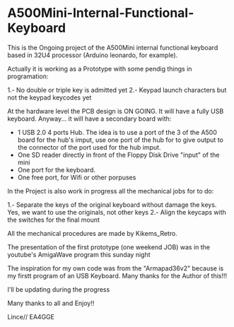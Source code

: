 # A500Mini-Internal-Functional-Keyboard
This is the Ongoing project of the A500Mini internal functional keyboard based in 32U4 processor (Arduino leonardo, for example).


Actually it is working as a Prototype with some pendig things in programation:

1.- No double or triple key is admitted yet 
2.- Keypad launch characters but not the keypad keycodes yet

At the hardware level the PCB design is ON GOING. It will have a fully USB keyboard. Anyway... it will have a secondary board with:

- 1 USB 2.0 4 ports Hub. The idea is to use a port of the 3 of the A500 board for the hub's imput, use one port of the hub for to give output to the connector of the port used for the hub imput.
- One SD reader directly in front of the Floppy Disk Drive "input" of the mini
- One port for the keyboard.
- One free port, for Wifi or other porpuses

In the Project is also work in progress all the mechanical jobs for to do:

1.- Separate the keys of the original keyboard without damage the keys. Yes, we want to use the originals, not other keys
2.- Align the keycaps with the switches for the final mount

All the mechanical procedures are made by Kikems_Retro.

The presentation of the first prototype  (one weekend JOB) was in the youtube's AmigaWave program this sunday night

The inspiration for my own code was from the "Armapad36v2" because is my firstt program of an USB Keyboard. Many thanks for the Author of this!!!

I'll be updating during the progress

Many thanks to all and Enjoy!!

Lince// EA4GGE

